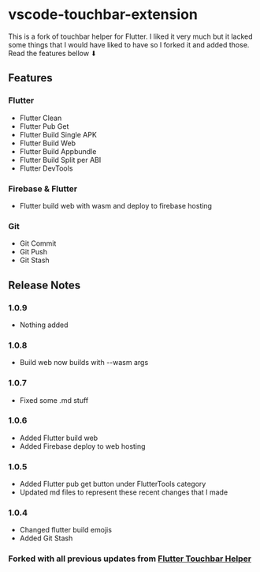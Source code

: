 # vscode-touchbar-extension
This is a fork of touchbar helper for Flutter. I liked it very much but it lacked some things that I would have liked to have so I forked it and added those.  
Read the features bellow ⬇


## Features
### Flutter 
- Flutter Clean
- Flutter Pub Get
- Flutter Build Single APK
- Flutter Build Web 
- Flutter Build Appbundle
- Flutter Build Split per ABI
- Flutter DevTools
### Firebase & Flutter
- Flutter build web with wasm and deploy to firebase hosting
### Git
- Git Commit
- Git Push
- Git Stash





## Release Notes
### 1.0.9
- Nothing added
### 1.0.8
- Build web now builds with --wasm args

### 1.0.7
- Fixed some .md stuff

### 1.0.6
- Added Flutter build web
- Added Firebase deploy to web hosting

### 1.0.5
- Added Flutter pub get button under FlutterTools category
- Updated md files to represent these recent changes that I made

### 1.0.4
- Changed flutter build emojis
- Added Git Stash

### Forked with all previous updates from [Flutter Touchbar Helper](https://github.com/yusriltakeuchi/flutter-touchbar-helper)
